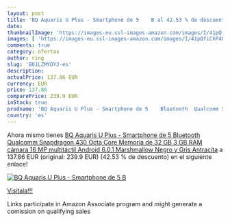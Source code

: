 ```yaml
---
layout: post
title: 'BQ Aquaris U Plus - Smartphone de 5    B al 42.53 % de descuento'
date: 
thumbnailImage: 'https://images-eu.ssl-images-amazon.com/images/I/41pQfiCkP4L._SL200_.jpg'
images: [ 'https://images-eu.ssl-images-amazon.com/images/I/41pQfiCkP4L._SL200_.jpg' ]
comments: true
category: ofertas
author: ring
slug: 'B01LZMYDYJ-es'
description:
actualPrice: 137.86 EUR
currency: EUR
price: 137.86
comparePrice: 239.9 EUR
inStock: true
prodname: 'BQ Aquaris U Plus - Smartphone de 5    Bluetooth  Qualcomm Snapdragon 430 Octa Core  Memoria de 32 GB  3 GB RAM  cámara 16 MP  multitáctil  Android 6.0.1 Marshmallow   Negro y Gris Antracita'
country: 'es'
---
```


Ahora mismo tienes [BQ Aquaris U Plus - Smartphone de 5    Bluetooth  Qualcomm Snapdragon 430 Octa Core  Memoria de 32 GB  3 GB RAM  cámara 16 MP  multitáctil  Android 6.0.1 Marshmallow   Negro y Gris Antracita](https://www.amazon.es/dp/B01LZMYDYJ/?tag=tolees-21) a 137.86 EUR (original: 239.9 EUR) (42.53 %  de descuento) en el siguiente enlace!

[![BQ Aquaris U Plus - Smartphone de 5    B](https://images-eu.ssl-images-amazon.com/images/I/41pQfiCkP4L._SL200_.jpg)](https://www.amazon.es/dp/B01LZMYDYJ/?tag=tolees-21)

[Visítala!!!](https://www.amazon.es/dp/B01LZMYDYJ/?tag=tolees-21)

Links participate in Amazon Associate program and might generate a comission on qualifying sales

